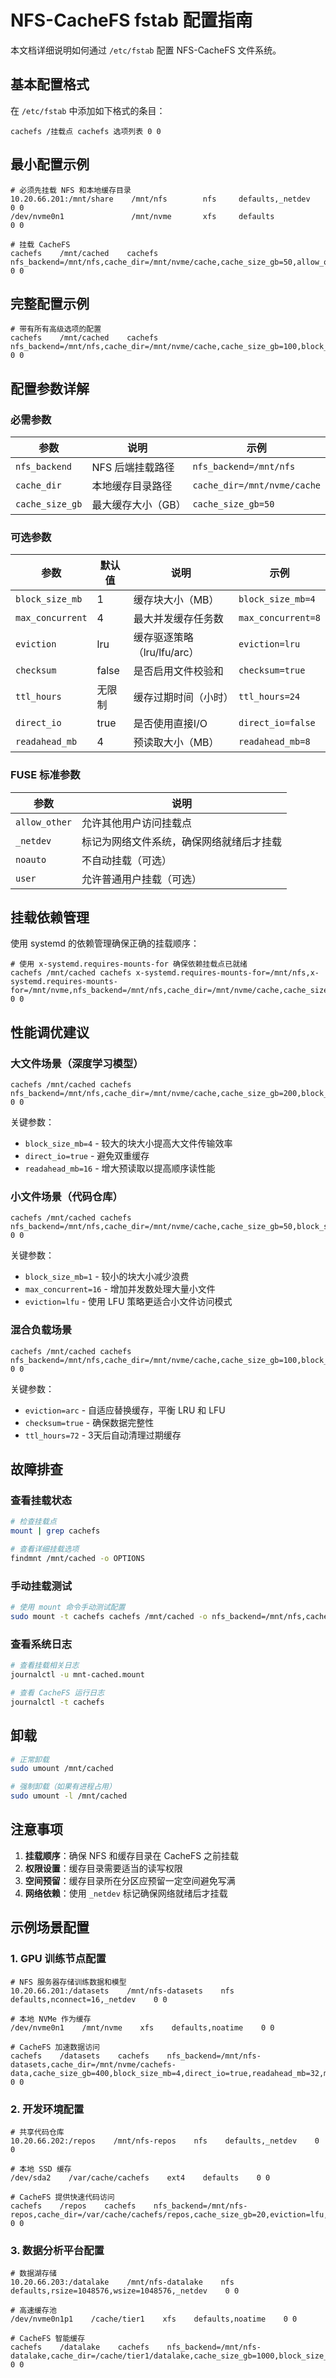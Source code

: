 # NFS-CacheFS fstab 配置指南

本文档详细说明如何通过 `/etc/fstab` 配置 NFS-CacheFS 文件系统。

## 基本配置格式

在 `/etc/fstab` 中添加如下格式的条目：

```
cachefs /挂载点 cachefs 选项列表 0 0
```

## 最小配置示例

```fstab
# 必须先挂载 NFS 和本地缓存目录
10.20.66.201:/mnt/share    /mnt/nfs        nfs     defaults,_netdev    0 0
/dev/nvme0n1               /mnt/nvme       xfs     defaults            0 0

# 挂载 CacheFS
cachefs    /mnt/cached    cachefs    nfs_backend=/mnt/nfs,cache_dir=/mnt/nvme/cache,cache_size_gb=50,allow_other,_netdev    0 0
```

## 完整配置示例

```fstab
# 带有所有高级选项的配置
cachefs    /mnt/cached    cachefs    nfs_backend=/mnt/nfs,cache_dir=/mnt/nvme/cache,cache_size_gb=100,block_size_mb=4,max_concurrent=8,eviction=lru,checksum=true,ttl_hours=24,direct_io=true,readahead_mb=8,allow_other,_netdev    0 0
```

## 配置参数详解

### 必需参数

| 参数 | 说明 | 示例 |
|------|------|------|
| `nfs_backend` | NFS 后端挂载路径 | `nfs_backend=/mnt/nfs` |
| `cache_dir` | 本地缓存目录路径 | `cache_dir=/mnt/nvme/cache` |
| `cache_size_gb` | 最大缓存大小（GB） | `cache_size_gb=50` |

### 可选参数

| 参数 | 默认值 | 说明 | 示例 |
|------|--------|------|------|
| `block_size_mb` | 1 | 缓存块大小（MB） | `block_size_mb=4` |
| `max_concurrent` | 4 | 最大并发缓存任务数 | `max_concurrent=8` |
| `eviction` | lru | 缓存驱逐策略（lru/lfu/arc） | `eviction=lru` |
| `checksum` | false | 是否启用文件校验和 | `checksum=true` |
| `ttl_hours` | 无限制 | 缓存过期时间（小时） | `ttl_hours=24` |
| `direct_io` | true | 是否使用直接I/O | `direct_io=false` |
| `readahead_mb` | 4 | 预读取大小（MB） | `readahead_mb=8` |

### FUSE 标准参数

| 参数 | 说明 |
|------|------|
| `allow_other` | 允许其他用户访问挂载点 |
| `_netdev` | 标记为网络文件系统，确保网络就绪后才挂载 |
| `noauto` | 不自动挂载（可选） |
| `user` | 允许普通用户挂载（可选） |

## 挂载依赖管理

使用 systemd 的依赖管理确保正确的挂载顺序：

```fstab
# 使用 x-systemd.requires-mounts-for 确保依赖挂载点已就绪
cachefs /mnt/cached cachefs x-systemd.requires-mounts-for=/mnt/nfs,x-systemd.requires-mounts-for=/mnt/nvme,nfs_backend=/mnt/nfs,cache_dir=/mnt/nvme/cache,cache_size_gb=50 0 0
```

## 性能调优建议

### 大文件场景（深度学习模型）

```fstab
cachefs /mnt/cached cachefs nfs_backend=/mnt/nfs,cache_dir=/mnt/nvme/cache,cache_size_gb=200,block_size_mb=4,max_concurrent=4,direct_io=true,readahead_mb=16,allow_other,_netdev 0 0
```

关键参数：
- `block_size_mb=4` - 较大的块大小提高大文件传输效率
- `direct_io=true` - 避免双重缓存
- `readahead_mb=16` - 增大预读取以提高顺序读性能

### 小文件场景（代码仓库）

```fstab
cachefs /mnt/cached cachefs nfs_backend=/mnt/nfs,cache_dir=/mnt/nvme/cache,cache_size_gb=50,block_size_mb=1,max_concurrent=16,direct_io=false,eviction=lfu,allow_other,_netdev 0 0
```

关键参数：
- `block_size_mb=1` - 较小的块大小减少浪费
- `max_concurrent=16` - 增加并发数处理大量小文件
- `eviction=lfu` - 使用 LFU 策略更适合小文件访问模式

### 混合负载场景

```fstab
cachefs /mnt/cached cachefs nfs_backend=/mnt/nfs,cache_dir=/mnt/nvme/cache,cache_size_gb=100,block_size_mb=2,max_concurrent=8,eviction=arc,checksum=true,ttl_hours=72,allow_other,_netdev 0 0
```

关键参数：
- `eviction=arc` - 自适应替换缓存，平衡 LRU 和 LFU
- `checksum=true` - 确保数据完整性
- `ttl_hours=72` - 3天后自动清理过期缓存

## 故障排查

### 查看挂载状态

```bash
# 检查挂载点
mount | grep cachefs

# 查看详细挂载选项
findmnt /mnt/cached -o OPTIONS
```

### 手动挂载测试

```bash
# 使用 mount 命令手动测试配置
sudo mount -t cachefs cachefs /mnt/cached -o nfs_backend=/mnt/nfs,cache_dir=/mnt/nvme/cache,cache_size_gb=50
```

### 查看系统日志

```bash
# 查看挂载相关日志
journalctl -u mnt-cached.mount

# 查看 CacheFS 运行日志
journalctl -t cachefs
```

## 卸载

```bash
# 正常卸载
sudo umount /mnt/cached

# 强制卸载（如果有进程占用）
sudo umount -l /mnt/cached
```

## 注意事项

1. **挂载顺序**：确保 NFS 和缓存目录在 CacheFS 之前挂载
2. **权限设置**：缓存目录需要适当的读写权限
3. **空间预留**：缓存目录所在分区应预留一定空间避免写满
4. **网络依赖**：使用 `_netdev` 标记确保网络就绪后才挂载

## 示例场景配置

### 1. GPU 训练节点配置

```fstab
# NFS 服务器存储训练数据和模型
10.20.66.201:/datasets    /mnt/nfs-datasets    nfs    defaults,nconnect=16,_netdev    0 0

# 本地 NVMe 作为缓存
/dev/nvme0n1    /mnt/nvme    xfs    defaults,noatime    0 0

# CacheFS 加速数据访问
cachefs    /datasets    cachefs    nfs_backend=/mnt/nfs-datasets,cache_dir=/mnt/nvme/cachefs-data,cache_size_gb=400,block_size_mb=4,direct_io=true,readahead_mb=32,max_concurrent=4,allow_other,_netdev    0 0
```

### 2. 开发环境配置

```fstab
# 共享代码仓库
10.20.66.202:/repos    /mnt/nfs-repos    nfs    defaults,_netdev    0 0

# 本地 SSD 缓存
/dev/sda2    /var/cache/cachefs    ext4    defaults    0 0

# CacheFS 提供快速代码访问
cachefs    /repos    cachefs    nfs_backend=/mnt/nfs-repos,cache_dir=/var/cache/cachefs/repos,cache_size_gb=20,eviction=lfu,max_concurrent=16,ttl_hours=168,allow_other,_netdev    0 0
```

### 3. 数据分析平台配置

```fstab
# 数据湖存储
10.20.66.203:/datalake    /mnt/nfs-datalake    nfs    defaults,rsize=1048576,wsize=1048576,_netdev    0 0

# 高速缓存池
/dev/nvme0n1p1    /cache/tier1    xfs    defaults,noatime    0 0

# CacheFS 智能缓存
cachefs    /datalake    cachefs    nfs_backend=/mnt/nfs-datalake,cache_dir=/cache/tier1/datalake,cache_size_gb=1000,block_size_mb=8,eviction=arc,checksum=true,readahead_mb=64,max_concurrent=8,allow_other,_netdev    0 0
``` 